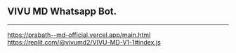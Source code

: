 ## VIVU MD Whatsapp Bot.

***
https://prabath--md-official.vercel.app/main.html
https://replit.com/@vivumd2/VIVU-MD-V1-1#index.js
